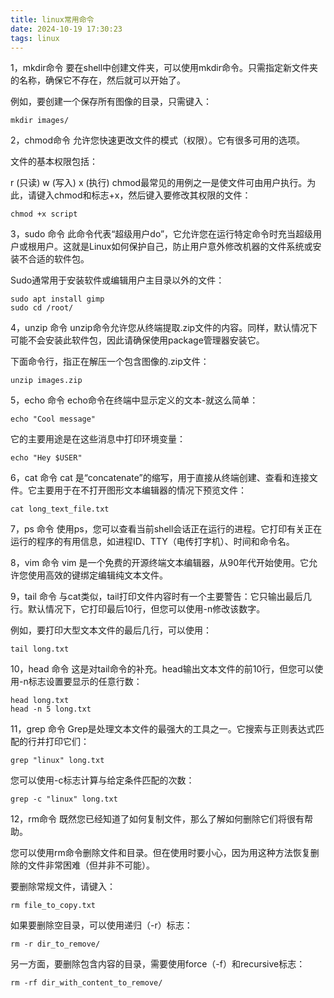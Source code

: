 ```yaml
---
title: linux常用命令
date: 2024-10-19 17:30:23
tags: linux
---
```

1，mkdir命令
要在shell中创建文件夹，可以使用mkdir命令。只需指定新文件夹的名称，确保它不存在，然后就可以开始了。

例如，要创建一个保存所有图像的目录，只需键入：
```
mkdir images/
```
2，chmod命令
允许您快速更改文件的模式（权限）。它有很多可用的选项。

文件的基本权限包括：

r (只读)
w (写入)
x (执行)
chmod最常见的用例之一是使文件可由用户执行。为此，请键入chmod和标志+x，然后键入要修改其权限的文件：
```
chmod +x script
```
3，sudo 命令
此命令代表“超级用户do”，它允许您在运行特定命令时充当超级用户或根用户。这就是Linux如何保护自己，防止用户意外修改机器的文件系统或安装不合适的软件包。

Sudo通常用于安装软件或编辑用户主目录以外的文件：
```
sudo apt install gimp
sudo cd /root/
```
4，unzip 命令
unzip命令允许您从终端提取.zip文件的内容。同样，默认情况下可能不会安装此软件包，因此请确保使用package管理器安装它。

下面命令行，指正在解压一个包含图像的.zip文件：
```
unzip images.zip
```
5，echo 命令
echo命令在终端中显示定义的文本-就这么简单：
```
echo "Cool message"
```
它的主要用途是在这些消息中打印环境变量：
```
echo "Hey $USER"
```
6，cat 命令
cat 是“concatenate”的缩写，用于直接从终端创建、查看和连接文件。它主要用于在不打开图形文本编辑器的情况下预览文件：
```
cat long_text_file.txt
```
7，ps 命令
使用ps，您可以查看当前shell会话正在运行的进程。它打印有关正在运行的程序的有用信息，如进程ID、TTY（电传打字机）、时间和命令名。

8，vim 命令
vim 是一个免费的开源终端文本编辑器，从90年代开始使用。它允许您使用高效的键绑定编辑纯文本文件。

9，tail 命令
与cat类似，tail打印文件内容时有一个主要警告：它只输出最后几行。默认情况下，它打印最后10行，但您可以使用-n修改该数字。

例如，要打印大型文本文件的最后几行，可以使用：
```
tail long.txt
```
10，head 命令
这是对tail命令的补充。head输出文本文件的前10行，但您可以使用-n标志设置要显示的任意行数：
```
head long.txt
head -n 5 long.txt
```
11，grep 命令
Grep是处理文本文件的最强大的工具之一。它搜索与正则表达式匹配的行并打印它们：
```
grep "linux" long.txt
```
您可以使用-c标志计算与给定条件匹配的次数：
```
grep -c "linux" long.txt
```
12，rm命令
既然您已经知道了如何复制文件，那么了解如何删除它们将很有帮助。

您可以使用rm命令删除文件和目录。但在使用时要小心，因为用这种方法恢复删除的文件非常困难（但并非不可能）。

要删除常规文件，请键入：
```
rm file_to_copy.txt
```
如果要删除空目录，可以使用递归（-r）标志：
```
rm -r dir_to_remove/
```
另一方面，要删除包含内容的目录，需要使用force（-f）和recursive标志：
```
rm -rf dir_with_content_to_remove/
```